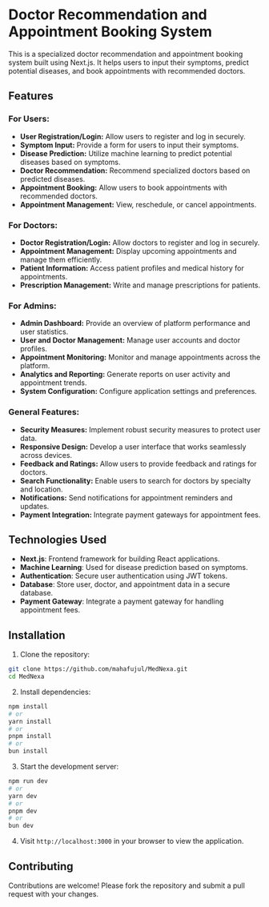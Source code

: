 # Doctor Recommendation and Appointment Booking System

This is a specialized doctor recommendation and appointment booking system built using Next.js. It helps users to input their symptoms, predict potential diseases, and book appointments with recommended doctors.

## Features

### For Users:

- **User Registration/Login:** Allow users to register and log in securely.
- **Symptom Input:** Provide a form for users to input their symptoms.
- **Disease Prediction:** Utilize machine learning to predict potential diseases based on symptoms.
- **Doctor Recommendation:** Recommend specialized doctors based on predicted diseases.
- **Appointment Booking:** Allow users to book appointments with recommended doctors.
- **Appointment Management:** View, reschedule, or cancel appointments.

### For Doctors:

- **Doctor Registration/Login:** Allow doctors to register and log in securely.
- **Appointment Management:** Display upcoming appointments and manage them efficiently.
- **Patient Information:** Access patient profiles and medical history for appointments.
- **Prescription Management:** Write and manage prescriptions for patients.


### For Admins:

- **Admin Dashboard:** Provide an overview of platform performance and user statistics.
- **User and Doctor Management:** Manage user accounts and doctor profiles.
- **Appointment Monitoring:** Monitor and manage appointments across the platform.
- **Analytics and Reporting:** Generate reports on user activity and appointment trends.
- **System Configuration:** Configure application settings and preferences.

### General Features:

- **Security Measures:** Implement robust security measures to protect user data.
- **Responsive Design:** Develop a user interface that works seamlessly across devices.
- **Feedback and Ratings:** Allow users to provide feedback and ratings for doctors.
- **Search Functionality:** Enable users to search for doctors by specialty and location.
- **Notifications:** Send notifications for appointment reminders and updates.
- **Payment Integration:** Integrate payment gateways for appointment fees.

## Technologies Used

- **Next.js**: Frontend framework for building React applications.
- **Machine Learning**: Used for disease prediction based on symptoms.
- **Authentication**: Secure user authentication using JWT tokens.
- **Database**: Store user, doctor, and appointment data in a secure database.
- **Payment Gateway**: Integrate a payment gateway for handling appointment fees.

## Installation

1. Clone the repository:

```bash
git clone https://github.com/mahafujul/MedNexa.git
cd MedNexa
```

2. Install dependencies:

```bash
npm install
# or
yarn install
# or
pnpm install
# or
bun install
```

3. Start the development server:

```bash
npm run dev
# or
yarn dev
# or
pnpm dev
# or
bun dev
```

4. Visit `http://localhost:3000` in your browser to view the application.

## Contributing

Contributions are welcome! Please fork the repository and submit a pull request with your changes.
